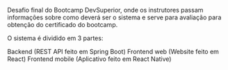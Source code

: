 Desafio final do Bootcamp DevSuperior, onde os instrutores passam informações sobre como deverá ser o sistema e serve para avaliação para obtenção do certificado do bootcamp.

O sistema é dividido em 3 partes:

Backend (REST API feito em Spring Boot)
Frontend web (Website feito em React)
Frontend mobile (Aplicativo feito em React Native)
